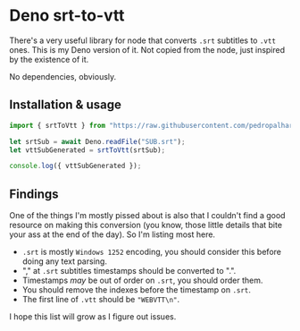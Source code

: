 # Deno srt-to-vtt

There's a very useful library for node that converts `.srt` subtitles to `.vtt` ones. This is my Deno version of it. Not copied from the node, just inspired by the existence of it.

No dependencies, obviously.

## Installation & usage

```typescript
import { srtToVtt } from "https://raw.githubusercontent.com/pedropalhari/deno-srt-to-vtt/0.3/mod.ts";

let srtSub = await Deno.readFile("SUB.srt");
let vttSubGenerated = srtToVtt(srtSub);

console.log({ vttSubGenerated });
```

## Findings

One of the things I'm mostly pissed about is also that I couldn't find a good resource on making this conversion (you know, those little details that bite your ass at the end of the day). So I'm listing most here.

- `.srt` is mostly `Windows 1252` encoding, you should consider this before doing any text parsing.
- "," at `.srt` subtitles timestamps should be converted to ".".
- Timestamps _may_ be out of order on `.srt`, you should order them.
- You should remove the indexes before the timestamp on `.srt`.
- The first line of `.vtt` should be `"WEBVTT\n"`.

I hope this list will grow as I figure out issues.
